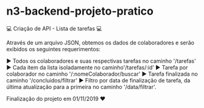 # n3-backend-projeto-pratico

💻 Criação de API - Lista de tarefas 💻

Através de um arquivo JSON, obtemos os dados de colaboradores e serão exibidos os seguintes requerimentos:

▶ Todos os colaboradores e suas respectivas tarefas no caminho '/tarefas'
▶ Cada item da lista isoladamente no caminho'/tarefas/:id'
▶ Tarefa por colaborador no caminho '/:nomeColaborador/buscar'
▶ Tarefa finalizada no caminho '/concluidos/filtrar'
▶ Filtro por data de finalização de tarefa, da última atualização para a primeira no caminho '/data/filtrar'.

Finalização do projeto em 01/11/2019 :heart:
